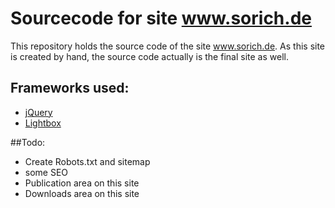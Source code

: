 # Sourcecode for site www.sorich.de

This repository holds the source code of the site www.sorich.de.
As this site is created by hand, the source code actually is the
final site as well.

## Frameworks used:
* [jQuery](http://jquery.com/)
* [Lightbox](http://leandrovieira.com/projects/jquery/lightbox/)


##Todo:
* Create Robots.txt and sitemap
* some SEO
* Publication area on this site
* Downloads area on this site
